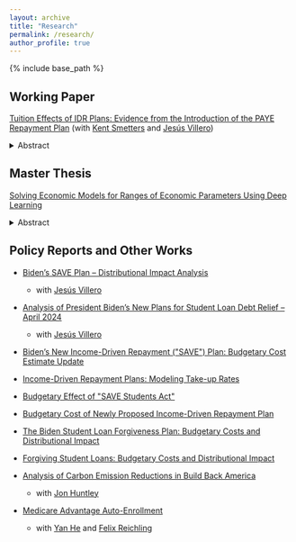 ```yaml
---
layout: archive
title: "Research"
permalink: /research/
author_profile: true
---
```


{% include base_path %}

## Working Paper

[Tuition Effects of IDR Plans: Evidence from the Introduction of the PAYE Repayment Plan](http://junlei-chen.github.io/files/idr_tuition_paper.pdf) (with [Kent Smetters](https://bepp.wharton.upenn.edu/profile/smetters/) and [Jesús Villero](https://jesusvillero.com/))
<details>
<summary>Abstract</summary>
<br>
We study the effects of an increase in the generosity of income-driven repayment (IDR) plans on net tuition (tuition less school-provided financial aid) using policy-induced variation from the introduction of the Pay As You Earn (PAYE) repayment plan in 2012. We estimate future wages and the present value of loan repayment savings based on student SAT score, college, major, gender, race, parents' income, and other attributes. Using a triple difference framework, we find that selective colleges increase their net tuition to capture about $42 for every $100 in potential loan repayment savings; this effect is statistically insignificant and negligible for non-selective colleges. As an application, we estimate that President Biden's proposed SAVE plan would effectively transfer about $23 billion to selective colleges over the next 10-year budget window.
</details>

## Master Thesis
[Solving Economic Models for Ranges of Economic Parameters Using Deep Learning](http://junlei-chen.github.io/files/junlei_chen_master_thesis.pdf)
<details>
<summary>Abstract</summary>
<br>
In this thesis, I introduce a method of solving macroeconomic models for entire ranges of economic parameters using deep learning. By constructing a loss function for training the neural network, taking into account the equilibrium conditions (Euler Equation) and other considerations, I apply the method to solve two different models. They feature incomplete markets, idiosyncratic risk, occasionally binding constraint, non-stationary shock process, and asset pricing with non-trivial market-clearing conditions. The reached accuracy demonstrates that the implemented method can compute satisfactory approximations. Furthermore, I present a novel algorithm to calibrate the extended parameters matching with real-world economic indices using gradient descent, which can bring insights to public policy construction, economic decision-making process, etc.
</details>

## Policy Reports and Other Works

* [Biden’s SAVE Plan – Distributional Impact Analysis](https://budgetmodel.wharton.upenn.edu/issues/2024/9/25/bidens-save-plan-distributional-impact-analysis)
    * with [Jesús Villero](https://jesusvillero.com/)

* [Analysis of President Biden’s New Plans for Student Loan Debt Relief – April 2024](https://budgetmodel.wharton.upenn.edu/issues/2024/4/11/biden-student-loan-debt-relief)
    * with [Jesús Villero](https://jesusvillero.com/)

* [Biden’s New Income-Driven Repayment ("SAVE") Plan: Budgetary Cost Estimate Update](https://budgetmodel.wharton.upenn.edu/issues/2023/7/17/biden-income-driven-repayment-budget-update)

* [Income-Driven Repayment Plans: Modeling Take-up Rates](https://budgetmodel.wharton.upenn.edu/issues/2023/7/17/income-driven-repayment-modeling-take-up-rates)

* [Budgetary Effect of "SAVE Students Act"](https://budgetmodel.wharton.upenn.edu/issues/2023/6/14/budgetary-effect-of-save-students-act)

* [Budgetary Cost of Newly Proposed Income-Driven Repayment Plan](https://budgetmodel.wharton.upenn.edu/issues/2023/1/30/budgetary-cost-of-proposed-income-driven-repayment)

* [The Biden Student Loan Forgiveness Plan: Budgetary Costs and Distributional Impact](https://budgetmodel.wharton.upenn.edu/issues/2022/8/26/biden-student-loan-forgiveness)

* [Forgiving Student Loans: Budgetary Costs and Distributional Impact](https://budgetmodel.wharton.upenn.edu/issues/2022/8/23/forgiving-student-loans)

* [Analysis of Carbon Emission Reductions in Build Back America](https://budgetmodel.wharton.upenn.edu/issues/2022/3/28/carbon-emission-reductions-in-build-back-america)
    * with [Jon Huntley](http://budgetmodel.wharton.upenn.edu/experts/jon-huntley)

* [Medicare Advantage Auto-Enrollment](https://budgetmodel.wharton.upenn.edu/issues/2022/3/7/medicare-advantage-auto-enrollment)
    * with [Yan He](https://yanhe8.github.io/) and [Felix Reichling](https://sites.google.com/view/felixr/)